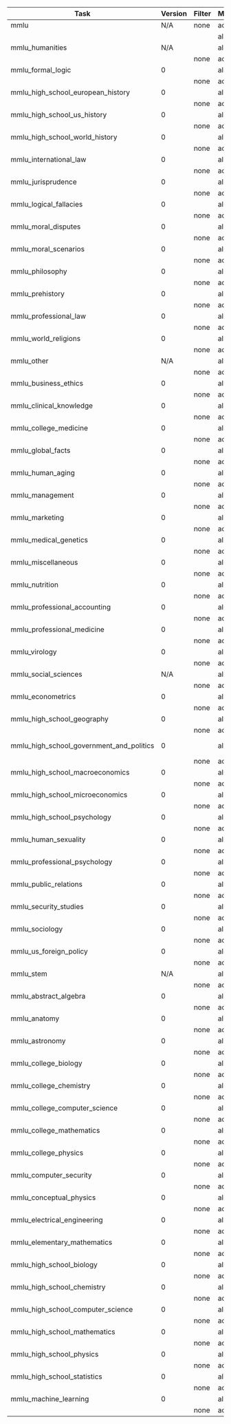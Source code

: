 |                  Task                  |Version|Filter|Metric|                 Value                 |   |            Stderr             |
|----------------------------------------|-------|------|------|---------------------------------------|---|-------------------------------|
|mmlu                                    |N/A    |none  |acc   |                                 0.5178|±  |np.float64(0.11469802593837213)|
|                                        |       |      |alias |mmlu                                   |   |                               |
|mmlu_humanities                         |N/A    |      |alias | - humanities                          |   |                               |
|                                        |       |none  |acc   |0.4697                                 |±  |np.float64(0.11607854146050846)|
|mmlu_formal_logic                       |      0|      |alias |  - formal_logic                       |   |                               |
|                                        |       |none  |acc   |0.3413                                 |±  |           0.042407993275749240|
|mmlu_high_school_european_history       |      0|      |alias |  - high_school_european_history       |   |                               |
|                                        |       |none  |acc   |0.6242                                 |±  |           0.037818873532059820|
|mmlu_high_school_us_history             |      0|      |alias |  - high_school_us_history             |   |                               |
|                                        |       |none  |acc   |0.7157                                 |±  |           0.031660096793998110|
|mmlu_high_school_world_history          |      0|      |alias |  - high_school_world_history          |   |                               |
|                                        |       |none  |acc   |0.6878                                 |±  |           0.030165137867847008|
|mmlu_international_law                  |      0|      |alias |  - international_law                  |   |                               |
|                                        |       |none  |acc   |0.7025                                 |±  |           0.041733491480834990|
|mmlu_jurisprudence                      |      0|      |alias |  - jurisprudence                      |   |                               |
|                                        |       |none  |acc   |0.6481                                 |±  |           0.046166311118017130|
|mmlu_logical_fallacies                  |      0|      |alias |  - logical_fallacies                  |   |                               |
|                                        |       |none  |acc   |0.6687                                 |±  |           0.036979839100255880|
|mmlu_moral_disputes                     |      0|      |alias |  - moral_disputes                     |   |                               |
|                                        |       |none  |acc   |0.5607                                 |±  |           0.026720034380514998|
|mmlu_moral_scenarios                    |      0|      |alias |  - moral_scenarios                    |   |                               |
|                                        |       |none  |acc   |0.2637                                 |±  |           0.014736926383761974|
|mmlu_philosophy                         |      0|      |alias |  - philosophy                         |   |                               |
|                                        |       |none  |acc   |0.5723                                 |±  |           0.028099240775809567|
|mmlu_prehistory                         |      0|      |alias |  - prehistory                         |   |                               |
|                                        |       |none  |acc   |0.5864                                 |±  |           0.027402042040269960|
|mmlu_professional_law                   |      0|      |alias |  - professional_law                   |   |                               |
|                                        |       |none  |acc   |0.3735                                 |±  |           0.012354994823515270|
|mmlu_world_religions                    |      0|      |alias |  - world_religions                    |   |                               |
|                                        |       |none  |acc   |0.7018                                 |±  |           0.035087719298245630|
|mmlu_other                              |N/A    |      |alias | - other                               |   |                               |
|                                        |       |none  |acc   |0.5764                                 |±  |np.float64(0.0926810420880753) |
|mmlu_business_ethics                    |      0|      |alias |  - business_ethics                    |   |                               |
|                                        |       |none  |acc   |0.5300                                 |±  |           0.050161355804659190|
|mmlu_clinical_knowledge                 |      0|      |alias |  - clinical_knowledge                 |   |                               |
|                                        |       |none  |acc   |0.5660                                 |±  |           0.030503292013342603|
|mmlu_college_medicine                   |      0|      |alias |  - college_medicine                   |   |                               |
|                                        |       |none  |acc   |0.5029                                 |±  |           0.038124005659748335|
|mmlu_global_facts                       |      0|      |alias |  - global_facts                       |   |                               |
|                                        |       |none  |acc   |0.4000                                 |±  |           0.049236596391733090|
|mmlu_human_aging                        |      0|      |alias |  - human_aging                        |   |                               |
|                                        |       |none  |acc   |0.5516                                 |±  |           0.033378837362550980|
|mmlu_management                         |      0|      |alias |  - management                         |   |                               |
|                                        |       |none  |acc   |0.6214                                 |±  |           0.048026946982589726|
|mmlu_marketing                          |      0|      |alias |  - marketing                          |   |                               |
|                                        |       |none  |acc   |0.8077                                 |±  |           0.025819233256483727|
|mmlu_medical_genetics                   |      0|      |alias |  - medical_genetics                   |   |                               |
|                                        |       |none  |acc   |0.5700                                 |±  |           0.049756985195624280|
|mmlu_miscellaneous                      |      0|      |alias |  - miscellaneous                      |   |                               |
|                                        |       |none  |acc   |0.6897                                 |±  |           0.016543785026048315|
|mmlu_nutrition                          |      0|      |alias |  - nutrition                          |   |                               |
|                                        |       |none  |acc   |0.5490                                 |±  |           0.028491993586171566|
|mmlu_professional_accounting            |      0|      |alias |  - professional_accounting            |   |                               |
|                                        |       |none  |acc   |0.3865                                 |±  |           0.029049190342543458|
|mmlu_professional_medicine              |      0|      |alias |  - professional_medicine              |   |                               |
|                                        |       |none  |acc   |0.4853                                 |±  |           0.030359697079046110|
|mmlu_virology                           |      0|      |alias |  - virology                           |   |                               |
|                                        |       |none  |acc   |0.4759                                 |±  |           0.038879718495972640|
|mmlu_social_sciences                    |N/A    |      |alias | - social_sciences                     |   |                               |
|                                        |       |none  |acc   |0.6133                                 |±  |np.float64(0.1086518148195875) |
|mmlu_econometrics                       |      0|      |alias |  - econometrics                       |   |                               |
|                                        |       |none  |acc   |0.3246                                 |±  |           0.044045561573747664|
|mmlu_high_school_geography              |      0|      |alias |  - high_school_geography              |   |                               |
|                                        |       |none  |acc   |0.7020                                 |±  |           0.032586303838365555|
|mmlu_high_school_government_and_politics|      0|      |alias |  - high_school_government_and_politics|   |                               |
|                                        |       |none  |acc   |0.7513                                 |±  |           0.031195840877700286|
|mmlu_high_school_macroeconomics         |      0|      |alias |  - high_school_macroeconomics         |   |                               |
|                                        |       |none  |acc   |0.4615                                 |±  |           0.025275892070240648|
|mmlu_high_school_microeconomics         |      0|      |alias |  - high_school_microeconomics         |   |                               |
|                                        |       |none  |acc   |0.5882                                 |±  |           0.031968769891957780|
|mmlu_high_school_psychology             |      0|      |alias |  - high_school_psychology             |   |                               |
|                                        |       |none  |acc   |0.6881                                 |±  |           0.019862967976707245|
|mmlu_human_sexuality                    |      0|      |alias |  - human_sexuality                    |   |                               |
|                                        |       |none  |acc   |0.6412                                 |±  |           0.042067393138649080|
|mmlu_professional_psychology            |      0|      |alias |  - professional_psychology            |   |                               |
|                                        |       |none  |acc   |0.5180                                 |±  |           0.020214761037872408|
|mmlu_public_relations                   |      0|      |alias |  - public_relations                   |   |                               |
|                                        |       |none  |acc   |0.6455                                 |±  |           0.045820048415054174|
|mmlu_security_studies                   |      0|      |alias |  - security_studies                   |   |                               |
|                                        |       |none  |acc   |0.6694                                 |±  |           0.030116426296540603|
|mmlu_sociology                          |      0|      |alias |  - sociology                          |   |                               |
|                                        |       |none  |acc   |0.7463                                 |±  |           0.030769444967296020|
|mmlu_us_foreign_policy                  |      0|      |alias |  - us_foreign_policy                  |   |                               |
|                                        |       |none  |acc   |0.8500                                 |±  |           0.035887028128263710|
|mmlu_stem                               |N/A    |      |alias | - stem                                |   |                               |
|                                        |       |none  |acc   |0.4386                                 |±  |np.float64(0.08666003190549472)|
|mmlu_abstract_algebra                   |      0|      |alias |  - abstract_algebra                   |   |                               |
|                                        |       |none  |acc   |0.3000                                 |±  |           0.046056618647183810|
|mmlu_anatomy                            |      0|      |alias |  - anatomy                            |   |                               |
|                                        |       |none  |acc   |0.4815                                 |±  |           0.043163785995113245|
|mmlu_astronomy                          |      0|      |alias |  - astronomy                          |   |                               |
|                                        |       |none  |acc   |0.5461                                 |±  |           0.040516463428741434|
|mmlu_college_biology                    |      0|      |alias |  - college_biology                    |   |                               |
|                                        |       |none  |acc   |0.5625                                 |±  |           0.041484157393941540|
|mmlu_college_chemistry                  |      0|      |alias |  - college_chemistry                  |   |                               |
|                                        |       |none  |acc   |0.3700                                 |±  |           0.048523658709391000|
|mmlu_college_computer_science           |      0|      |alias |  - college_computer_science           |   |                               |
|                                        |       |none  |acc   |0.4700                                 |±  |           0.050161355804659205|
|mmlu_college_mathematics                |      0|      |alias |  - college_mathematics                |   |                               |
|                                        |       |none  |acc   |0.3500                                 |±  |           0.047937248544110200|
|mmlu_college_physics                    |      0|      |alias |  - college_physics                    |   |                               |
|                                        |       |none  |acc   |0.4314                                 |±  |           0.049280995972875340|
|mmlu_computer_security                  |      0|      |alias |  - computer_security                  |   |                               |
|                                        |       |none  |acc   |0.6000                                 |±  |           0.049236596391733090|
|mmlu_conceptual_physics                 |      0|      |alias |  - conceptual_physics                 |   |                               |
|                                        |       |none  |acc   |0.4511                                 |±  |           0.032529096196131970|
|mmlu_electrical_engineering             |      0|      |alias |  - electrical_engineering             |   |                               |
|                                        |       |none  |acc   |0.5103                                 |±  |           0.041657747757287620|
|mmlu_elementary_mathematics             |      0|      |alias |  - elementary_mathematics             |   |                               |
|                                        |       |none  |acc   |0.3730                                 |±  |           0.024906990458992570|
|mmlu_high_school_biology                |      0|      |alias |  - high_school_biology                |   |                               |
|                                        |       |none  |acc   |0.5419                                 |±  |           0.028343787250540625|
|mmlu_high_school_chemistry              |      0|      |alias |  - high_school_chemistry              |   |                               |
|                                        |       |none  |acc   |0.4039                                 |±  |           0.034524539038220400|
|mmlu_high_school_computer_science       |      0|      |alias |  - high_school_computer_science       |   |                               |
|                                        |       |none  |acc   |0.5300                                 |±  |           0.050161355804659190|
|mmlu_high_school_mathematics            |      0|      |alias |  - high_school_mathematics            |   |                               |
|                                        |       |none  |acc   |0.3111                                 |±  |           0.028226446749683515|
|mmlu_high_school_physics                |      0|      |alias |  - high_school_physics                |   |                               |
|                                        |       |none  |acc   |0.3046                                 |±  |           0.037579499229433420|
|mmlu_high_school_statistics             |      0|      |alias |  - high_school_statistics             |   |                               |
|                                        |       |none  |acc   |0.4954                                 |±  |           0.034098255191635720|
|mmlu_machine_learning                   |      0|      |alias |  - machine_learning                   |   |                               |
|                                        |       |none  |acc   |0.3571                                 |±  |           0.045479609997643760|
